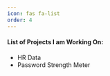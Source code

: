 ```yaml
---
icon: fas fa-list
order: 4
---
```


<h4>List of Projects I am Working On:</h4>

- HR Data  
- Password Strength Meter 

